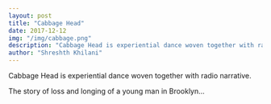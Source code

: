 ```yaml
---
layout: post
title: "Cabbage Head"
date: 2017-12-12
img: "/img/cabbage.png"
description: "Cabbage Head is experiential dance woven together with radio narrative."
author: "Shreshth Khilani"
---
```


Cabbage Head is experiential dance woven together with radio narrative.

The story of loss and longing of a young man in Brooklyn...